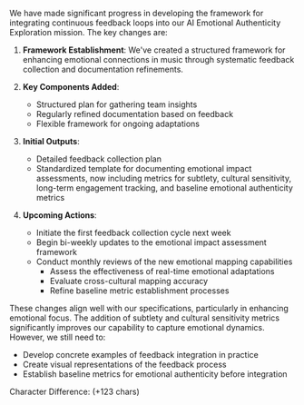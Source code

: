 

We have made significant progress in developing the framework for integrating continuous feedback loops into our AI Emotional Authenticity Exploration mission. The key changes are:

1. **Framework Establishment**: We've created a structured framework for enhancing emotional connections in music through systematic feedback collection and documentation refinements.

2. **Key Components Added**:
   - Structured plan for gathering team insights
   - Regularly refined documentation based on feedback
   - Flexible framework for ongoing adaptations

3. **Initial Outputs**:
   - Detailed feedback collection plan
   - Standardized template for documenting emotional impact assessments, now including metrics for subtlety, cultural sensitivity, long-term engagement tracking, and baseline emotional authenticity metrics

4. **Upcoming Actions**:
   - Initiate the first feedback collection cycle next week
   - Begin bi-weekly updates to the emotional impact assessment framework
   - Conduct monthly reviews of the new emotional mapping capabilities
       - Assess the effectiveness of real-time emotional adaptations
       - Evaluate cross-cultural mapping accuracy
       - Refine baseline metric establishment processes

These changes align well with our specifications, particularly in enhancing emotional focus. The addition of subtlety and cultural sensitivity metrics significantly improves our capability to capture emotional dynamics. However, we still need to:

- Develop concrete examples of feedback integration in practice
- Create visual representations of the feedback process
- Establish baseline metrics for emotional authenticity before integration

Character Difference: (+123 chars)
